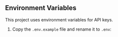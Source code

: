 ## Environment Variables

This project uses environment variables for API keys.

1. Copy the `.env.example` file and rename it to `.env`:
